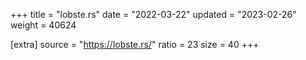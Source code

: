 +++
title = "lobste.rs"
date = "2022-03-22"
updated = "2023-02-26"
weight = 40624

[extra]
source = "https://lobste.rs/"
ratio = 23
size = 40
+++
